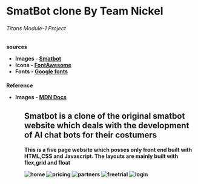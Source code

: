 <h1>SmatBot clone By Team Nickel</h1> 
<h6>Titans Module-1 Project</h6>

<h4>sources</source>
<ul>
  <li>Images - <a href = "smatbot.com" >Smatbot<a></li>
  <li>Icons - <a href = "fontawesome.com" >FontAwesome<a></li>
  <li>Fonts - <a href = "https://fonts.google.com/" >Google fonts<a></li>
</ul>
 <h4>Reference</source>
   <ul>
       <li>Images - <a href = "https://developer.mozilla.org/en-US/" >MDN Docs<a></li>
   <ul>

<h2>Smatbot is a clone of the original smatbot website which deals with the development of AI chat bots for their costumers</h2>
<p>This is a five page website which posses only front end built with HTML,CSS and Javascript. The layouts are mainly built with flex,grid and float </p>
 
 
 
![home](https://user-images.githubusercontent.com/39058941/100349610-ba683900-300e-11eb-8834-ed549d3ccb56.png)
![pricing](https://user-images.githubusercontent.com/39058941/100350680-429b0e00-3010-11eb-9c6c-b40161797c99.png)
![partners](https://user-images.githubusercontent.com/39058941/100350685-4464d180-3010-11eb-85be-de644f3f605a.png)
![freetrial](https://user-images.githubusercontent.com/39058941/100350686-4464d180-3010-11eb-867e-44d79c1eaeb5.png)
![login](https://user-images.githubusercontent.com/39058941/100350690-44fd6800-3010-11eb-9556-f2fae69d4a87.png)
